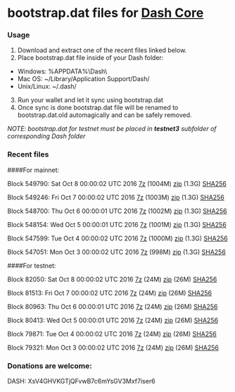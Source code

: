 # bootstrap.dat files for [Dash Core](https://www.dash.org)

### Usage

1. Download and extract one of the recent files linked below.
2. Place bootstrap.dat file inside of your Dash folder:
 - Windows: %APPDATA%\Dash\
 - Mac OS: ~/Library/Application Support/Dash/
 - Unix/Linux: ~/.dash/
3. Run your wallet and let it sync using bootstrap.dat
4. Once sync is done bootstrap.dat file will be renamed to bootstrap.dat.old automagically and can be safely removed.

_NOTE: bootstrap.dat for testnet must be placed in **testnet3** subfolder of corresponding Dash folder_

### Recent files

####For mainnet:

Block 549790: Sat Oct  8 00:00:02 UTC 2016 [7z](https://transfer.sh/Wn8dV/bootstrap.dat.20161008.7z) (1004M) [zip](https://transfer.sh/6VqaR/bootstrap.dat.20161008.zip) (1.3G) [SHA256](https://transfer.sh/SYWEL/sha256.txt)

Block 549246: Fri Oct  7 00:00:02 UTC 2016 [7z](https://transfer.sh/16geZM/bootstrap.dat.20161007.7z) (1003M) [zip](https://transfer.sh/JpY8O/bootstrap.dat.20161007.zip) (1.3G) [SHA256](https://transfer.sh/FlV4y/sha256.txt)

Block 548700: Thu Oct  6 00:00:01 UTC 2016 [7z](https://transfer.sh/H3It3/bootstrap.dat.20161006.7z) (1002M) [zip](https://transfer.sh/vyfBw/bootstrap.dat.20161006.zip) (1.3G) [SHA256](https://transfer.sh/a2lgt/sha256.txt)

Block 548154: Wed Oct  5 00:00:01 UTC 2016 [7z](https://transfer.sh/KEJ7P/bootstrap.dat.20161005.7z) (1001M) [zip](https://transfer.sh/10jn5I/bootstrap.dat.20161005.zip) (1.3G) [SHA256](https://transfer.sh/7pH4V/sha256.txt)

Block 547599: Tue Oct  4 00:00:02 UTC 2016 [7z](https://transfer.sh/nMkCi/bootstrap.dat.20161004.7z) (1000M) [zip](https://transfer.sh/12nuVK/bootstrap.dat.20161004.zip) (1.3G) [SHA256](https://transfer.sh/KNFco/sha256.txt)

Block 547051: Mon Oct  3 00:00:02 UTC 2016 [7z](https://transfer.sh/1zhIP/bootstrap.dat.20161003.7z) (998M) [zip](https://transfer.sh/BWAGA/bootstrap.dat.20161003.zip) (1.3G) [SHA256](https://transfer.sh/14YMV8/sha256.txt)

####For testnet:

Block 82050: Sat Oct  8 00:00:02 UTC 2016 [7z](https://transfer.sh/yx9zv/bootstrap.dat.20161008.7z) (24M) [zip](https://transfer.sh/4xMew/bootstrap.dat.20161008.zip) (26M) [SHA256](https://transfer.sh/yfTfp/sha256.txt)

Block 81513: Fri Oct  7 00:00:02 UTC 2016 [7z](https://transfer.sh/Fnixa/bootstrap.dat.20161007.7z) (24M) [zip](https://transfer.sh/z9iNy/bootstrap.dat.20161007.zip) (26M) [SHA256](https://transfer.sh/gAQUp/sha256.txt)

Block 80963: Thu Oct  6 00:00:01 UTC 2016 [7z](https://transfer.sh/bYPs8/bootstrap.dat.20161006.7z) (24M) [zip](https://transfer.sh/zSX57/bootstrap.dat.20161006.zip) (26M) [SHA256](https://transfer.sh/gcsEc/sha256.txt)

Block 80413: Wed Oct  5 00:00:01 UTC 2016 [7z](https://transfer.sh/rp4k3/bootstrap.dat.20161005.7z) (24M) [zip](https://transfer.sh/15zLCo/bootstrap.dat.20161005.zip) (26M) [SHA256](https://transfer.sh/122oeM/sha256.txt)

Block 79871: Tue Oct  4 00:00:02 UTC 2016 [7z](https://transfer.sh/ILprX/bootstrap.dat.20161004.7z) (24M) [zip](https://transfer.sh/p9KDH/bootstrap.dat.20161004.zip) (26M) [SHA256](https://transfer.sh/st4k2/sha256.txt)

Block 79321: Mon Oct  3 00:00:02 UTC 2016 [7z](https://transfer.sh/YgNls/bootstrap.dat.20161003.7z) (24M) [zip](https://transfer.sh/m4Ldj/bootstrap.dat.20161003.zip) (26M) [SHA256](https://transfer.sh/Y38AO/sha256.txt)

### Donations are welcome:

DASH: XsV4GHVKGTjQFvwB7c6mYsGV3Mxf7iser6
